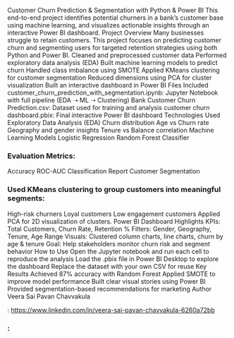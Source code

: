 Customer Churn Prediction & Segmentation with Python & Power BI
This end-to-end project identifies potential churners in a bank’s customer base using machine learning, and visualizes actionable insights through an interactive Power BI dashboard.
Project Overview
Many businesses struggle to retain customers. This project focuses on predicting customer churn and segmenting users for targeted retention strategies using both Python and Power BI.
Cleaned and preprocessed customer data
Performed exploratory data analysis (EDA)
Built machine learning models to predict churn
Handled class imbalance using SMOTE
Applied KMeans clustering for customer segmentation
Reduced dimensions using PCA for cluster visualization
Built an interactive dashboard in Power BI
Files Included
customer_churn_prediction_with_segmentation.ipynb: Jupyter Notebook with full pipeline (EDA ➝ ML ➝ Clustering)
Bank Customer Churn Prediction.csv: Dataset used for training and analysis
customer churn dashboard.pbix: Final interactive Power BI dashboard
Technologies Used
Exploratory Data Analysis (EDA)
Churn distribution
Age vs Churn rate
Geography and gender insights
Tenure vs Balance correlation
Machine Learning Models
Logistic Regression
Random Forest Classifier
### Evaluation Metrics:
Accuracy
ROC-AUC
Classification Report
Customer Segmentation
### Used KMeans clustering to group customers into meaningful segments:
High-risk churners
Loyal customers
Low engagement customers
Applied PCA for 2D visualization of clusters.
Power BI Dashboard Highlights
KPIs: Total Customers, Churn Rate, Retention %
Filters: Gender, Geography, Tenure, Age Range
Visuals: Clustered column charts, line charts, churn by age & tenure
Goal: Help stakeholders monitor churn risk and segment behavior
How to Use
Open the Jupyter notebook and run each cell to reproduce the analysis
Load the .pbix file in Power BI Desktop to explore the dashboard
Replace the dataset with your own CSV for reuse
Key Results
Achieved 87% accuracy with Random Forest
Applied SMOTE to improve model performance
Built clear visual stories using Power BI
Provided segmentation-based recommendations for marketing
Author
Veera Sai Pavan Chavvakula

: https://www.linkedin.com/in/veera-sai-pavan-chavvakula-6260a72bb
### :
